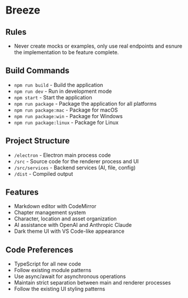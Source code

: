 # Breeze

## Rules
- Never create mocks or examples, only use real endpoints and esnure the implementation to be feature complete.

## Build Commands
- `npm run build` - Build the application
- `npm run dev` - Run in development mode
- `npm start` - Start the application
- `npm run package` - Package the application for all platforms
- `npm run package:mac` - Package for macOS
- `npm run package:win` - Package for Windows
- `npm run package:linux` - Package for Linux

## Project Structure
- `/electron` - Electron main process code
- `/src` - Source code for the renderer process and UI
- `/src/services` - Backend services (AI, file, config)
- `/dist` - Compiled output

## Features
- Markdown editor with CodeMirror
- Chapter management system
- Character, location and asset organization
- AI assistance with OpenAI and Anthropic Claude
- Dark theme UI with VS Code-like appearance

## Code Preferences
- TypeScript for all new code
- Follow existing module patterns
- Use async/await for asynchronous operations
- Maintain strict separation between main and renderer processes
- Follow the existing UI styling patterns